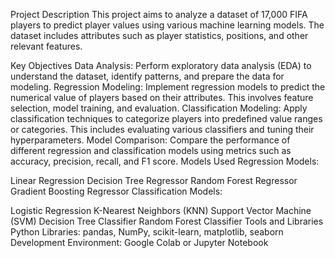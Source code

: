 Project Description
This project aims to analyze a dataset of 17,000 FIFA players to predict player values using various machine learning models. The dataset includes attributes such as player statistics, positions, and other relevant features.

Key Objectives
Data Analysis: Perform exploratory data analysis (EDA) to understand the dataset, identify patterns, and prepare the data for modeling.
Regression Modeling: Implement regression models to predict the numerical value of players based on their attributes. This involves feature selection, model training, and evaluation.
Classification Modeling: Apply classification techniques to categorize players into predefined value ranges or categories. This includes evaluating various classifiers and tuning their hyperparameters.
Model Comparison: Compare the performance of different regression and classification models using metrics such as accuracy, precision, recall, and F1 score.
Models Used
Regression Models:

Linear Regression
Decision Tree Regressor
Random Forest Regressor
Gradient Boosting Regressor
Classification Models:

Logistic Regression
K-Nearest Neighbors (KNN)
Support Vector Machine (SVM)
Decision Tree Classifier
Random Forest Classifier
Tools and Libraries
Python Libraries: pandas, NumPy, scikit-learn, matplotlib, seaborn
Development Environment: Google Colab or Jupyter Notebook

